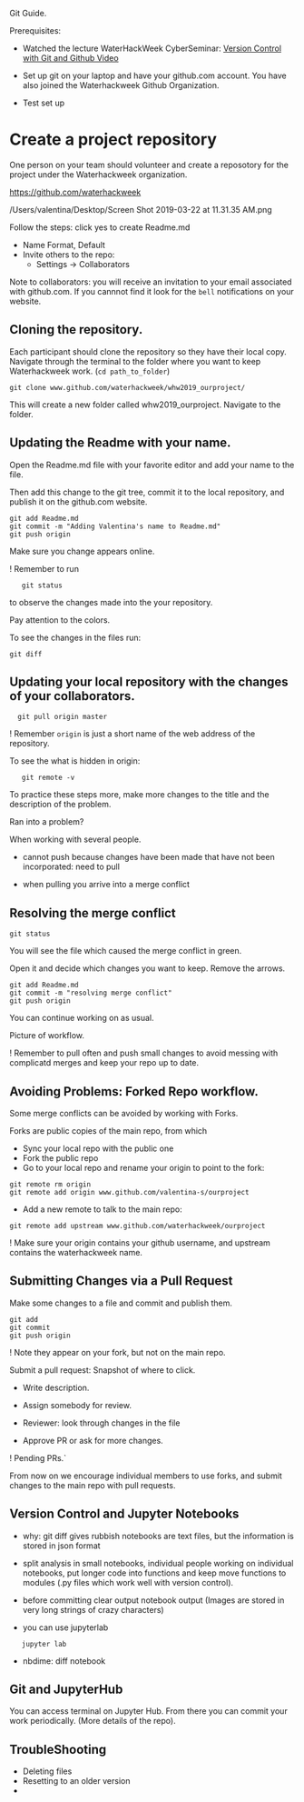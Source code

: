 Git Guide.

Prerequisites:

* Watched the lecture WaterHackWeek CyberSeminar: 
[Version Control with Git and Github Video](https://www.youtube.com/watch?v=Bc5BO9gPC9w&feature=youtu.be)

* Set up git on your laptop and have your github.com account. You have also joined the Waterhackweek Github Organization.

* Test set up



# Create a project repository

One person on your team should volunteer and create a reposotory for the project under the Waterhackweek organization.

https://github.com/waterhackweek

/Users/valentina/Desktop/Screen Shot 2019-03-22 at 11.31.35 AM.png

Follow the steps: click yes to create Readme.md

* Name Format, Default
* Invite others to the repo:
	* Settings -> Collaborators

	
Note to collaborators: you will receive an invitation to your email associated with github.com. If you cannnot find it look for the `bell` notifications on your website.

## Cloning the repository.

Each participant should clone the repository so they have their local copy. Navigate through the terminal to the folder where you want to keep Waterhackweek work. (`cd path_to_folder`)

```
git clone www.github.com/waterhackweek/whw2019_ourproject/ 
```

This will create a new folder called whw2019_ourproject. Navigate to the folder.

## Updating the Readme with your name.

Open the Readme.md file with your favorite editor and add your name to the file.

Then add this change to the git tree, commit it to the local repository, and publish it on the github.com website.

```
git add Readme.md
git commit -m "Adding Valentina's name to Readme.md"
git push origin
```

Make sure you change appears online.

! Remember to run 

``` 
   git status

```
to observe the changes made into the your repository.

Pay attention to the colors.

To see the changes in the files run:

```
git diff 

```

## Updating your local repository with the changes of your collaborators. 

```
  git pull origin master

```


! Remember `origin` is just a short name of the web address of the repository.

To see the what is hidden in origin:

```
   git remote -v 

```

To practice these steps more, make more changes to the title and the description of the problem.

Ran into a problem?

When working with several people.

* cannot push because changes have been made that have not been incorporated: need to pull

* when pulling you arrive into a merge conflict


## Resolving the merge conflict

```
git status
```


You will see the file which caused the merge conflict in green.

Open it and decide which changes you want to keep. Remove the arrows.

```
git add Readme.md
git commit -m "resolving merge conflict"
git push origin
```

You can continue working on as usual.

Picture of workflow.


! Remember to pull often and push small changes to avoid messing with complicatd merges and keep your repo up to date.

## Avoiding Problems: Forked Repo workflow.

Some merge conflicts can be avoided by working with Forks.

Forks are public copies of the main repo, from which  

* Sync your local repo with the public one
* Fork the public repo
* Go to your local repo and rename your origin to point to the fork:

```
git remote rm origin
git remote add origin www.github.com/valentina-s/ourproject
```

* Add a new remote to talk to the main repo:

```
git remote add upstream www.github.com/waterhackweek/ourproject 
```


! Make sure your origin contains your github username, and upstream contains the waterhackweek name.


## Submitting Changes via a Pull Request

Make some changes to a file and commit and publish them.

```
git add 
git commit 
git push origin
```


! Note they appear on your fork, but not on the main repo.

Submit a pull request:
Snapshot of where to click.

* Write description.
* Assign somebody for review.

* Reviewer: look through changes in the file
* Approve PR or ask for more changes.

! Pending PRs.`

From now on we encourage individual members to use forks, and submit changes to the main repo with pull requests.

## Version Control and Jupyter Notebooks

* why: git diff gives rubbish
notebooks are text files, but the information is stored in json format

* split analysis in small notebooks, individual people working on individual notebooks, put longer code into functions and keep move functions to modules (.py files which work well with version control). 

* before committing clear output notebook output
(Images are stored in very long strings of crazy characters)

* you can use jupyterlab 
```
   jupyter lab
```

* nbdime: diff notebook 


## Git and JupyterHub


You can access terminal on Jupyter Hub. From there you can commit your work periodically. (More details of the repo). 


## TroubleShooting

* Deleting files
* Resetting to an older version
* 












